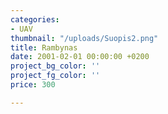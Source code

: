 ```yaml
---
categories:
- UAV
thumbnail: "/uploads/Suopis2.png"
title: Rambynas
date: 2001-02-01 00:00:00 +0200
project_bg_color: ''
project_fg_color: ''
price: 300

---
```

